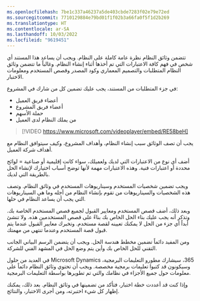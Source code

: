```yaml
---
ms.openlocfilehash: 7be1c337a46237a5de403cbde7283f02e79e72ed
ms.sourcegitcommit: 7710129884e79bd01f1f02b3a66fa0f5f1d2b269
ms.translationtype: HT
ms.contentlocale: ar-SA
ms.lasthandoff: 10/03/2022
ms.locfileid: "9619451"
---
```

تتضمن وثائق النظام نظرة عامة كاملة على النظام. ويجب أن يساعد هذا المستند أي شخص في فهم كافة الاعتبارات التي تم أخذها أثناء إنشاء النظام. وغالباً ما تتضمن وثائق النظام المتطلبات والتصميم المعماري وكود المصدر وقصص المستخدم ومعلومات الاختبار.

في جزء المتطلبات من المستند، يجب عليك تضمين كل من شارك في المشروع: 

- أعضاء فريق العميل 
- أعضاء فريق المشروع 
- حملة الأسهم
- من يملك النظام لدى العميل 


> [!VIDEO https://www.microsoft.com/videoplayer/embed/RE58beH]

يجب أن تصف الوثائق سبب إنشاء النظام، وأهداف المشروع، وكيف سيتوافق النظام مع أهداف شركة العميل. 

أضف أي نوع من الاعتبارات التي لديك ولعميلك، سواء كانت إقليمية أو صناعية = لوائح محددة أو اعتبارات فنية. وهذه الاعتبارات مهمة لأنها توضح أسباب اختيارك لإنشاء الحل بالطريقة التي لديك.

ويجب تضمين شخصيات المستخدم وسيناريوهات المستخدم في وثائق النظام. وتصف هذه الشخصيات والسيناريوهات من تقوم بإنشاء النظام من أجله وما هي السيناريوهات التي يجب أن يساعد النظام في حلها.

وبعد ذلك، أضف قصص المستخدم ومعايير القبول لجميع قصص المستخدم الخاصة بك. وتذكر أنه يجب عليك بناء الحل الخاص بك بناءً على قصص المستخدمين هذه. ولا تنشئ أبداً أي جزء من الحل لا يمكنك تعيينه لقصة مستخدم. وتخبرك معايير القبول عندما يتم قبول قصة المستخدم وعندما تنتهي من مهمتك.

ومن المفيد دائماً تضمين مخطط هندسة الحل. ويجب أن يتضمن الرسم البياني الجانب التقني للحل الخاص بك وأين يتم وضع الحل في المشهد الفني للشركة.

في العديد من حلول Microsoft Dynamics ‏365، سيشارك مطورو التعليمات البرمجية، وسيكونون قد كتبوا تعليمات برمجية مخصصة. ويجب أن تحتوي وثائق النظام دائماً على معلومات حول جميع الأجزاء في نظامك والتي تم تطويرها بواسطة التعليمات البرمجية.

وإذا كنت قد أعددت خطة اختبار، فتأكد من تضمينها في وثائق النظام. بعد ذلك، يمكنك إظهار كل شيء اختبرته، ومن أجرى الاختبار، والنتائج.
